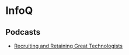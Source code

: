 # InfoQ

## Podcasts

* [Recruiting and Retaining Great Technologists](https://www.infoq.com/podcasts/recruiting-great-technologists/)
